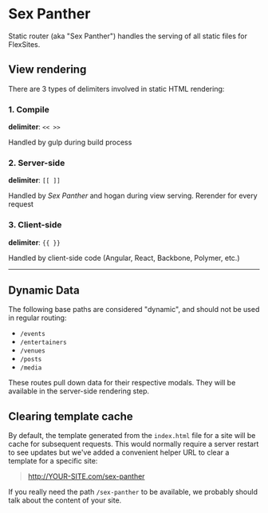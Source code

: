 
# Sex Panther

Static router (aka "Sex Panther") handles the serving of all static files for FlexSites.

## View rendering

There are 3 types of delimiters involved in static HTML rendering:

### 1. Compile

__delimiter__: `<< >>`

Handled by gulp during build process

### 2. Server-side

__delimiter__: `[[ ]]`

Handled by _Sex Panther_ and hogan during view serving. Rerender for every request

### 3. Client-side

__delimiter__: `{{ }}`

Handled by client-side code (Angular, React, Backbone, Polymer, etc.)

<hr>

## Dynamic Data

The following base paths are considered "dynamic", and should not be used in regular routing:

  * `/events`
  * `/entertainers`
  * `/venues`
  * `/posts`
  * `/media`

These routes pull down data for their respective modals. They will be available in the server-side rendering step.

## Clearing template cache

By default, the template generated from the `index.html` file for a site will be cache for subsequent requests.
This would normally require a server restart to see updates but we've added a convenient helper URL to clear a template
for a specific site:

> http://YOUR-SITE.com/sex-panther

If you really need the path `/sex-panther` to be available, we probably should talk about the content of your site.
